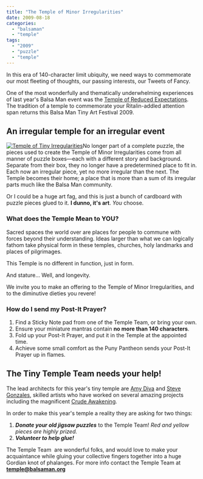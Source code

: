 ```yaml
---
title: "The Temple of Minor Irregularities"
date: 2009-08-18
categories: 
  - "balsaman"
  - "temple"
tags: 
  - "2009"
  - "puzzle"
  - "temple"
---
```


In this era of 140-character limit ubiquity, we need ways to commemorate our most fleeting of thoughts, our passing interests, our Tweets of Fancy.

One of the most wonderfully and thematically underwhelming experiences of last year's Balsa Man event was the [Temple of Reduced Expectations](http://www.vimeo.com/1641121). The tradition of a temple to commemorate your Ritalin-addled attention span returns this Balsa Man Tiny Art Festival 2009.

## An irregular temple for an irregular event

[![Temple of Tiny Irregularities](/images/tiny-temple.jpg "Temple of Tiny Irregularities")](http://balsaman.org/wp-content/uploads/2009/08/tiny-temple.jpg)No longer part of a complete puzzle, the pieces used to create the Temple of Minor Irregularities come from all manner of puzzle boxes—each with a different story and background. Separate from their box, they no longer have a predetermined place to fit in. Each now an irregular piece, yet no more irregular than the next. The Temple becomes their home; a place that is more than a sum of its irregular parts much like the Balsa Man community.

Or I could be a huge art fag, and this is just a bunch of cardboard with puzzle pieces glued to it. **I dunno, it's art**. _You_ choose.

### What does the Temple Mean to YOU?

Sacred spaces the world over are places for people to commune with forces beyond their understanding. Ideas larger than what we can logically fathom take physical form in these temples, churches, holy landmarks and places of pilgrimages.

This Temple is no different in function, just in form.

And stature… Well, and longevity.

We invite you to make an offering to the Temple of Minor Irregularities, and to the diminutive dieties you revere!

### How do I send my **Post-It Prayer**?

1. Find a Sticky Note pad from one of the Temple Team, or bring your own.
2. Ensure your miniature mantras contain **no more than 140 characters**.
3. Fold up your Post-It Prayer, and put it in the Temple at the appointed time.
4. Achieve some small comfort as the Puny Pantheon sends your Post-It Prayer up in flames.

## The Tiny Temple Team needs your help!

The lead architects for this year's tiny temple are [Amy Diva](http://twitter.com/netdiva) and [Steve Gonzales](http://twitter.com/oznog), skilled artists who have worked on several amazing projects including the magnificent [Crude Awakening](http://www.headlesspoint.com/crude_awakening/).

In order to make this year's temple a reality they are asking for two things:

1. _**Donate your old jigsaw puzzles**_ to the Temple Team! _Red and yellow pieces are highly prized._
2. **_Volunteer to help glue!_**

The Temple Team  are wonderful folks, and would love to make your acquaintance while gluing your collective fingers together into a huge Gordian knot of phalanges. For more info contact the Temple Team at [**temple@balsaman.org**](mailto:temple@balsaman.org)
